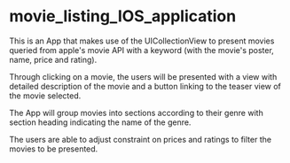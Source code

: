 # movie_listing_IOS_application

This is an App that makes use of the UICollectionView to present movies queried from apple's movie API with a keyword (with the movie's poster, name, price and rating).

Through clicking on a movie, the users will be presented with a view with detailed description of the movie and a button linking to the teaser view of the movie selected.

The App will group movies into sections according to their genre with section heading indicating the name of the genre.

The users are able to adjust constraint on prices and ratings to filter the movies to be presented.
